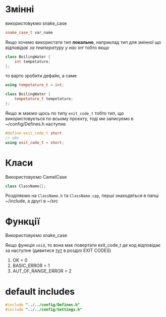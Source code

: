 # Змінні

використовуємо snake_case

```c++
snake_case_t var_name
```

Якщо хочемо використати тип __локально__, наприклад тип для змінної що _відповідає за температуру у нас інт_ тобто якщо
```c++
class BoilingWater {
	int tempetature;
};
```

то варто зробити дефайн, а саме
```c++
using tempetature_t = int;

class BoilingWater {
	tempetature_t tempetature;
};
```

Якщо ж маємо щось по типу `exit_code_t` тобто тип, що використовується по всьому проєкту, тоді ми записуємо в ~/config/Defines.h наступне

```c++
#define exit_code_t short
// або 
using exit_code_t = short;
```
# Класи
Використовуємо CamelCase
```c++
class ClassName{};
```

Розділяємо на `ClassName.h` та `ClassName.cpp`, перші знаходяться в папці ~/include, а другі в ~/src

# Функції
Використовуємо snake_case

Якщо функція `void`, то вона має повертати exit_code_t
де код відповідає за наступне (дивитися [тут](../config/Defines.h) в розділі EXIT CODES)
1) OK = 0
2) BASIC_ERROR = 1
3) AUT_OF_RANGE_ERROR = 2

# default includes

```c++
#include "../../config/Defines.h"
#include "../../config/Settings.h"
```

